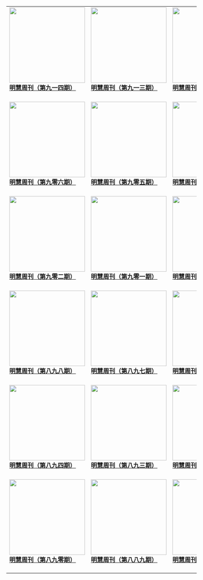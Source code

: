 |||||
|---|---|---|---|
|[<img width="200px" src="http://qikan.minghui.org/mhqkpage/qikanimage/2019/07/19/mhweekly914_read-cover.png" ><br/><b> 明慧周刊（第九一四期）</b><br/><br/>](../pages/zhoukan/193600.md)|[<img width="200px" src="http://qikan.minghui.org/mhqkpage/qikanimage/2019/07/12/mhweekly913_read-cover.png" ><br/><b> 明慧周刊（第九一三期）</b><br/><br/>](../pages/zhoukan/193511.md)|[<img width="200px" src="http://qikan.minghui.org/mhqkpage/qikanimage/2019/07/05/mhweekly912_read-cover.png" ><br/><b> 明慧周刊（第九一二期）</b><br/><br/>](../pages/zhoukan/193413.md)|[<img width="200px" src="http://qikan.minghui.org/mhqkpage/qikanimage/2019/06/21/mhweekly910_read-cover.png" ><br/><b> 明慧周刊（第九一零期）</b><br/><br/>](../pages/zhoukan/193254.md)|[<img width="200px" src="http://qikan.minghui.org/mhqkpage/qikanimage/2019/06/14/mhweekly909_read-cover.png" ><br/><b> 明慧周刊（第九零九期）</b><br/><br/>](../pages/zhoukan/193168.md)|[<img width="200px" src="http://qikan.minghui.org/mhqkpage/qikanimage/2019/06/07/mhweekly908_read-cover.png" ><br/><b> 明慧周刊（第九零八期）</b><br/><br/>](../pages/zhoukan/193083.md)|[<img width="200px" src="http://qikan.minghui.org/mhqkpage/qikanimage/2019/05/31/mhweekly907_read-cover.png" ><br/><b> 明慧周刊（第九零七期）</b><br/><br/>](../pages/zhoukan/192997.md)|
|[<img width="200px" src="http://qikan.minghui.org/mhqkpage/qikanimage/2019/05/24/mhweekly906_read-cover.png" ><br/><b> 明慧周刊（第九零六期）</b><br/><br/>](../pages/zhoukan/192916.md)|[<img width="200px" src="http://qikan.minghui.org/mhqkpage/qikanimage/2019/05/17/mhweekly905_read-cover.png" ><br/><b> 明慧周刊（第九零五期）</b><br/><br/>](../pages/zhoukan/192836.md)|[<img width="200px" src="http://qikan.minghui.org/mhqkpage/qikanimage/2019/05/10/mhweekly904_read-cover.png" ><br/><b> 明慧周刊（第九零四期）</b><br/><br/>](../pages/zhoukan/192747.md)|[<img width="200px" src="http://qikan.minghui.org/mhqkpage/qikanimage/2019/05/03/mhweekly903_read-cover.png" ><br/><b> 明慧周刊（第九零三期）</b><br/><br/>](../pages/zhoukan/192628.md)|
|[<img width="200px" src="http://qikan.minghui.org/mhqkpage/qikanimage/2019/04/26/mhweekly902_read-cover.png" ><br/><b> 明慧周刊（第九零二期）</b><br/><br/>](../pages/zhoukan/192530.md)|[<img width="200px" src="http://qikan.minghui.org/mhqkpage/qikanimage/2019/04/19/mhweekly901_read-cover.png" ><br/><b> 明慧周刊（第九零一期）</b><br/><br/>](../pages/zhoukan/192446.md)|[<img width="200px" src="http://qikan.minghui.org/mhqkpage/qikanimage/2019/04/12/mhweekly900_read-cover.png" ><br/><b> 明慧周刊（第九零零期）</b><br/><br/>](../pages/zhoukan/192364.md)|[<img width="200px" src="http://qikan.minghui.org/mhqkpage/qikanimage/2019/04/05/mhweekly899_read-cover.png" ><br/><b> 明慧周刊（第八九九期）</b><br/><br/>](../pages/zhoukan/192288.md)|
|[<img width="200px" src="http://qikan.minghui.org/mhqkpage/qikanimage/2019/03/29/mhweekly898_read-cover.png" ><br/><b> 明慧周刊（第八九八期）</b><br/><br/>](../pages/zhoukan/192204.md)|[<img width="200px" src="http://qikan.minghui.org/mhqkpage/qikanimage/2019/03/22/mhweekly897_read-cover.png" ><br/><b> 明慧周刊（第八九七期）</b><br/><br/>](../pages/zhoukan/192126.md)|[<img width="200px" src="http://qikan.minghui.org/mhqkpage/qikanimage/2019/03/15/mhweekly896_read-cover.png" ><br/><b> 明慧周刊（第八九六期）</b><br/><br/>](../pages/zhoukan/192039.md)|[<img width="200px" src="http://qikan.minghui.org/mhqkpage/qikanimage/2019/03/08/mhweekly895_read-cover.png" ><br/><b> 明慧周刊（第八九五期）</b><br/><br/>](../pages/zhoukan/191948.md)|
|[<img width="200px" src="http://qikan.minghui.org/mhqkpage/qikanimage/2019/03/01/mhweekly894_read-cover.png" ><br/><b> 明慧周刊（第八九四期）</b><br/><br/>](../pages/zhoukan/191872.md)|[<img width="200px" src="http://qikan.minghui.org/mhqkpage/qikanimage/2019/02/22/mhweekly893_read-cover.png" ><br/><b> 明慧周刊（第八九三期）</b><br/><br/>](../pages/zhoukan/191792.md)|[<img width="200px" src="http://qikan.minghui.org/mhqkpage/qikanimage/2019/02/15/mhweekly892_read-cover.png" ><br/><b> 明慧周刊（第八九二期）</b><br/><br/>](../pages/zhoukan/191708.md)|[<img width="200px" src="http://qikan.minghui.org/mhqkpage/qikanimage/2019/02/08/mhweekly891_read-cover.png" ><br/><b> 明慧周刊（第八九一期）</b><br/><br/>](../pages/zhoukan/191642.md)|
|[<img width="200px" src="http://qikan.minghui.org/mhqkpage/qikanimage/2019/02/01/mhweekly890_read-cover.png" ><br/><b> 明慧周刊（第八九零期）</b><br/><br/>](../pages/zhoukan/191574.md)|[<img width="200px" src="http://qikan.minghui.org/mhqkpage/qikanimage/2019/01/25/mhweekly889_read-cover.png" ><br/><b> 明慧周刊（第八八九期）</b><br/><br/>](../pages/zhoukan/191490.md)|[<img width="200px" src="http://qikan.minghui.org/mhqkpage/qikanimage/2019/01/18/mhweekly888_read-cover.png" ><br/><b> 明慧周刊（第八八八期）</b><br/><br/>](../pages/zhoukan/191396.md)|[<img width="200px" src="http://qikan.minghui.org/mhqkpage/qikanimage/2019/01/11/mhweekly887_read-cover.png" ><br/><b> 明慧周刊（第八八七期）</b><br/><br/>](../pages/zhoukan/191315.md)|
